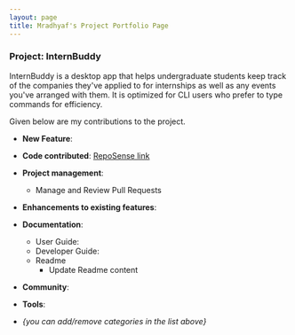 ```yaml
---
layout: page
title: Mradhyaf's Project Portfolio Page
---
```


### Project: InternBuddy

InternBuddy is a desktop app that helps undergraduate students keep track of the companies they've
applied to for internships as well as any events you've arranged with them. It is optimized for
CLI users who prefer to type commands for efficiency.

Given below are my contributions to the project.

* **New Feature**:

* **Code contributed**: [RepoSense link]()

* **Project management**:
  * Manage and Review Pull Requests

* **Enhancements to existing features**:

* **Documentation**:
  * User Guide:
  * Developer Guide:
  * Readme
    * Update Readme content

* **Community**:

* **Tools**:

* _{you can add/remove categories in the list above}_
